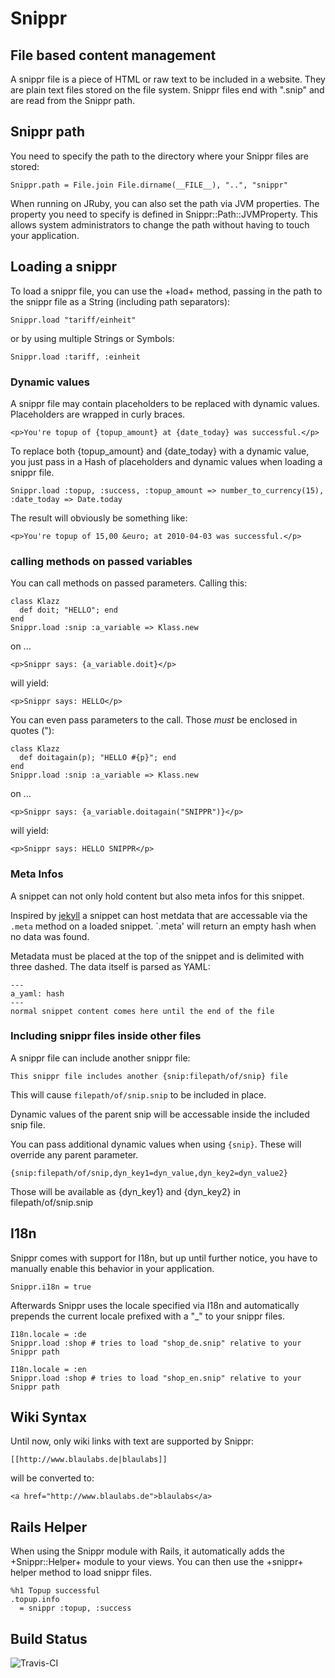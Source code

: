 # Snippr
## File based content management

A snippr file is a piece of HTML or raw text to be included in a website. They are plain text
files stored on the file system. Snippr files end with ".snip" and are read from the Snippr path.

## Snippr path

You need to specify the path to the directory where your Snippr files are stored:

    Snippr.path = File.join File.dirname(__FILE__), "..", "snippr"

When running on JRuby, you can also set the path via JVM properties. The property you need to
specify is defined in Snippr::Path::JVMProperty. This allows system administrators to change the
path without having to touch your application.

## Loading a snippr

To load a snippr file, you can use the +load+ method, passing in the path to the snippr file as
a String (including path separators):

    Snippr.load "tariff/einheit"

or by using multiple Strings or Symbols:

    Snippr.load :tariff, :einheit

### Dynamic values

A snippr file may contain placeholders to be replaced with dynamic values. Placeholders are
wrapped in curly braces.

    <p>You're topup of {topup_amount} at {date_today} was successful.</p>

To replace both {topup_amount} and {date_today} with a dynamic value, you just pass in a Hash of
placeholders and dynamic values when loading a snippr file.

    Snippr.load :topup, :success, :topup_amount => number_to_currency(15), :date_today => Date.today

The result will obviously be something like:

    <p>You're topup of 15,00 &euro; at 2010-04-03 was successful.</p>

### calling methods on passed variables

You can call methods on passed parameters. Calling this:

    class Klazz
      def doit; "HELLO"; end
    end
    Snippr.load :snip :a_variable => Klass.new

on ...

    <p>Snippr says: {a_variable.doit}</p>

will yield:
  
    <p>Snippr says: HELLO</p>

You can even pass parameters to the call. Those *must* be enclosed in quotes ("):

    class Klazz
      def doitagain(p); "HELLO #{p}"; end
    end
    Snippr.load :snip :a_variable => Klass.new

on ...

    <p>Snippr says: {a_variable.doitagain("SNIPPR")}</p>

will yield:
  
    <p>Snippr says: HELLO SNIPPR</p>

### Meta Infos

A snippet can not only hold content but also meta infos for this snippet.

Inspired by [jekyll](http://jekyllrb.com) a snippet can host metdata that are accessable via the `.meta` method on a loaded snippet.
`.meta' will return an empty hash when no data was found.

Metadata must be placed at the top of the snippet and is delimited with three dashed.
The data itself is parsed as YAML:

    ---  
    a_yaml: hash  
    ---  
    normal snippet content comes here until the end of the file

### Including snippr files inside other files

A snippr file can include another snippr file:

    This snippr file includes another {snip:filepath/of/snip} file

This will cause `filepath/of/snip.snip` to be included in place.

Dynamic values of the parent snip will be accessable inside the included snip file.

You can pass additional dynamic values when using `{snip}`. These will override any parent parameter.

    {snip:filepath/of/snip,dyn_key1=dyn_value,dyn_key2=dyn_value2}

Those will be available as {dyn_key1} and {dyn_key2} in filepath/of/snip.snip

## I18n

Snippr comes with support for I18n, but up until further notice, you have to manually enable this
behavior in your application.

    Snippr.i18n = true

Afterwards Snippr uses the locale specified via I18n and automatically prepends the current locale
prefixed with a "_" to your snippr files.

    I18n.locale = :de
    Snippr.load :shop # tries to load "shop_de.snip" relative to your Snippr path

    I18n.locale = :en
    Snippr.load :shop # tries to load "shop_en.snip" relative to your Snippr path
  
## Wiki Syntax

Until now, only wiki links with text are supported by Snippr:

    [[http://www.blaulabs.de|blaulabs]]
  
will be converted to:

    <a href="http://www.blaulabs.de">blaulabs</a>

## Rails Helper

When using the Snippr module with Rails, it automatically adds the +Snippr::Helper+ module to
your views. You can then use the +snippr+ helper method to load snippr files.

    %h1 Topup successful
    .topup.info
      = snippr :topup, :success

## Build Status
![Travis-CI](https://secure.travis-ci.org/blaulabs/snippr.png)
